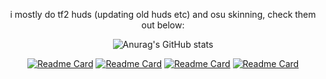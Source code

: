 <div align="center">

  i mostly do tf2 huds (updating old huds etc) and osu skinning, check them out below:

![Anurag's GitHub stats](https://github-readme-stats.vercel.app/api?username=technosl&theme=tokyonight&show_icons=true)

[![Readme Card](https://github-readme-stats.vercel.app/api/pin/?username=technosl&theme=tokyonight&repo=technohud)](https://github.com/anuraghazra/github-readme-stats)
[![Readme Card](https://github-readme-stats.vercel.app/api/pin/?username=technosl&theme=tokyonight&repo=m0re_techno)](https://github.com/anuraghazra/github-readme-stats)
[![Readme Card](https://github-readme-stats.vercel.app/api/pin/?username=technosl&theme=tokyonight&repo=rc-osuskins)](https://github.com/anuraghazra/github-readme-stats)
[![Readme Card](https://github-readme-stats.vercel.app/api/pin/?username=vexcenot&theme=tokyonight&repo=-middle-mann)](https://github.com/anuraghazra/github-readme-stats)
